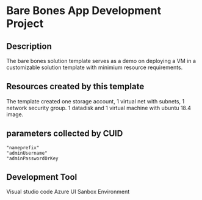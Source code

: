# Bare Bones App Development Project

 

## Description

 

The bare bones solution template serves as a demo on deploying a VM in a customizable solution template with minimium resource requirements. 

## Resources created by this template

The template created one storage account, 1 virtual net with subnets, 1 network security group. 1 datadisk and 1 virtual machine with ubuntu 18.4 image. 


## parameters collected by CUID 
    "nameprefix"
    "adminUsername"
    "adminPasswordOrKey
    

## Development Tool 

Visual studio code 
Azure UI Sanbox Environment


 
